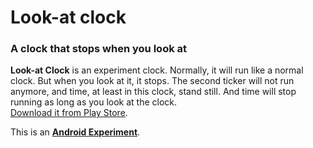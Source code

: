 # Look-at clock
### A clock that stops when you look at

**Look-at Clock** is an experiment clock. Normally, it will run like a normal clock. But when you look at it, it stops. The second ticker will not run anymore, and time, at least in this clock, stand still. And time will stop running as long as you look at the clock.  
[Download it from Play Store](https://play.google.com/store/apps/details?id=com.nhatth.lookclock).

This is an [**Android Experiment**](https://www.androidexperiments.com/).
